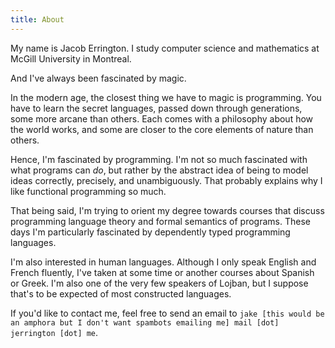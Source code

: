 ```yaml
---
title: About
---
```


My name is Jacob Errington. I study computer science and mathematics at McGill
University in Montreal.

And I've always been fascinated by magic.

In the modern age, the closest thing we have to magic is programming.
You have to learn the secret languages, passed down through generations, some
more arcane than others. Each comes with a philosophy about how the world
works, and some are closer to the core elements of nature than others.

Hence, I'm fascinated by programming. I'm not so much fascinated with what
programs can _do_, but rather by the abstract idea of being to model ideas
correctly, precisely, and unambiguously. That probably explains why I like
functional programming so much.

That being said, I'm trying to orient my degree towards courses that discuss
programming language theory and formal semantics of programs.
These days I'm particularly fascinated by dependently typed programming
languages.

I'm also interested in human languages. Although I only speak English and
French fluently, I've taken at some time or another courses about Spanish or
Greek. I'm also one of the very few speakers of Lojban, but I suppose that's to
be expected of most constructed languages.

If you'd like to contact me, feel free to send an email to `jake [this would be
an amphora but I don't want spambots emailing me] mail [dot] jerrington [dot]
me`.
